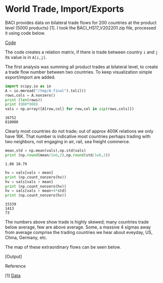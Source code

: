 # World Trade, Import/Exports

BACI provides data on bilateral trade flows for 200 countries at the
product level (5000 products) [1]. I took the BACI_HS17_V202201.zip file,
processed it using code below.

[Code](baci.py)

The code creates a relation matrix, if there is trade between country
`i` and `j` its value is in `A[i,j]`.

The first analysis was summing all product trades at bilateral level,
to create a trade flow number between two countries. To keep
visualization simple export/import are added.

```python
import scipy.io as io
A = io.mmread("/tmp/A-final").tolil()
rows,cols = A.nonzero()
print (len(rows))
print (900*900)
vals = np.array([A[row,col] for row,col in zip(rows,cols)])
```

```text
16752
810000
```

Clearly most countries do not trade; out of approx 400K relations we
only have 16K. That number is indicative most countries perhaps
trading with two neighbors, not engaging in air, rail, sea freight
commerce.

```python
mean,std = np.mean(vals),np.std(vals)
print (np.round(mean/1e6,2),np.round(std/1e6,2))
```

```text
1.08 10.79
```

```python
hv = vals[vals < mean]
print (np.count_nonzero(hv))
hv = vals[vals > mean]
print (np.count_nonzero(hv))
hv = vals[vals > mean+4*std]
print (np.count_nonzero(hv))
```

```text
15339
1413
73
```

The numbers above show trade is highly skewed; many countries trade
below average, few are above average. Some, a massive 4 sigmas away
from average comprise the trading countries we hear about eveyday,
US, China, Germany, etc.

The map of these extraordinary flows can be seen below.

[Output]

Reference

[1] [Data](http://www.cepii.fr/CEPII/en/bdd_modele/bdd_modele_item.asp?id=37)

